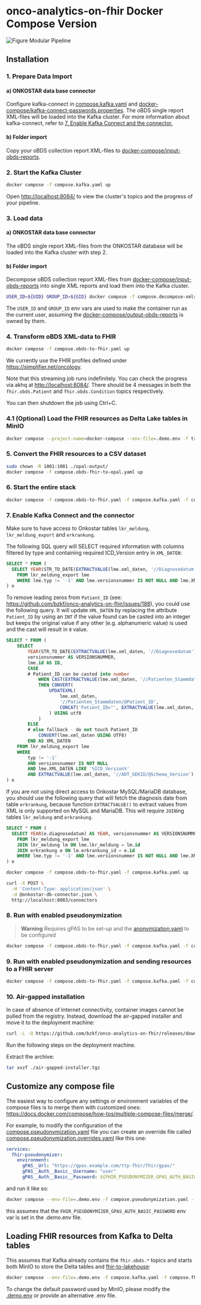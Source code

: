 # onco-analytics-on-fhir Docker Compose Version

![Figure Modular Pipeline](../img/fig1.png)

## Installation

### 1. Prepare Data Import

#### a) ONKOSTAR data base connector

Configure kafka-connect in [compose.kafka.yaml](compose.kafka.yaml) and [docker-compose/kafka-connect-passwords.properties](kafka-connect-passwords.properties).
The oBDS single report XML-files will be loaded into the Kafka cluster.
For more information about kafka-connect, refer to [7. Enable Kafka Connect and the connector.](#7-enable-kafka-konnect-and-the-connector)

#### b) Folder import

Copy your oBDS collection report XML-files to [docker-compose/input-obds-reports]().

### 2. Start the Kafka Cluster

```sh
docker compose -f compose.kafka.yaml up
```

Open <http://localhost:8084/> to view the cluster's topics and the progress of your pipeline.

### 3. Load data

#### a) ONKOSTAR data base connector

The oBDS single report XML-files from the ONKOSTAR database will be loaded into the Kafka cluster with step 2.

#### b) Folder import

Decompose oBDS collection report XML-files from [docker-compose/input-obds-reports](docker-compose/input-obds-reports) into single XML reports and load them into the Kafka cluster.

```sh
USER_ID=${UID} GROUP_ID=${GID} docker compose -f compose.decompose-xmls.yaml up
```

The `USER_ID` and `GROUP_ID` env vars are used to make the container run as the current user,
assuming the [docker-compose/output-obds-reports](docker-compose/output-obds-reports) is owned by them.

### 4. Transform oBDS XML-data to FHIR

```sh
docker compose -f compose.obds-to-fhir.yaml up
```

We currently use the FHIR profiles defined under <https://simplifier.net/oncology>.

Note that this streaming job runs indefinitely. You can check the progress via akhq at <http://localhost:8084/>.
There should be 4 messages in both the `fhir.obds.Patient` and `fhir.obds.Condition` topics respectively.

You can then shutdown the job using Ctrl+C.

### 4.1 (Optional) Load the FHIR resources as Delta Lake tables in MinIO

```sh
docker compose --project-name=docker-compose --env-file=.demo.env -f trino-pathling/compose.yaml up
```

### 5. Convert the FHIR resources to a CSV dataset

```sh
sudo chown -R 1001:1001 ./opal-output/
docker compose -f compose.obds-fhir-to-opal.yaml up
```

### 6. Start the entire stack

```sh
docker compose -f compose.obds-to-fhir.yaml -f compose.kafka.yaml -f compose.decompose-xmls.yaml -f compose.obds-fhir-to-opal.yaml up
```

### 7. Enable Kafka Connect and the connector

Make sure to have access to Onkostar tables `lkr_meldung`, `lkr_meldung_export` and `erkrankung`.

The following SQL query will SELECT required information with columns filtered by type and containing required ICD_Version entry in `XML_DATEN`:

```sql
SELECT * FROM (
  SELECT YEAR(STR_TO_DATE(EXTRACTVALUE(lme.xml_daten, '//Diagnosedatum'), '%d.%c.%Y')) AS YEAR, versionsnummer AS VERSIONSNUMMER, lme.id AS ID, CONVERT(lme.xml_daten using utf8) AS XML_DATEN
    FROM lkr_meldung_export lme
    WHERE lme.typ != '-1' AND lme.versionsnummer IS NOT NULL AND lme.XML_DATEN LIKE '%ICD_Version%'
) o
```

To remove leading zeros from `Patient_ID` (see: https://github.com/bzkf/onco-analytics-on-fhir/issues/188), you could use the following query.
It will update `XML_DATEN` by replacing the attribute `Patient_ID` by using an `INT` if the value found can be casted into an integer but keeps the original value
if any other (e.g. alphanumeric value) is used and the cast will result in `0` value.

```sql
SELECT * FROM (
    SELECT
        YEAR(STR_TO_DATE(EXTRACTVALUE(lme.xml_daten, '//Diagnosedatum'), '%d.%c.%Y')) AS YEAR,
        versionsnummer AS VERSIONSNUMMER,
        lme.id AS ID,
        CASE
        # Patient_ID can be casted into number
            WHEN CAST(EXTRACTVALUE(lme.xml_daten, '//Patienten_Stammdaten/@Patient_ID') AS INT) > 0
            THEN CONVERT(
                UPDATEXML(
                    lme.xml_daten,
                    '//Patienten_Stammdaten/@Patient_ID',
                    CONCAT('Patient_ID="', EXTRACTVALUE(lme.xml_daten, '//Patienten_Stammdaten/@Patient_ID'),'"')
                ) USING utf8
            )
        ELSE
        # else fallback - do not touch Patient_ID
            CONVERT(lme.xml_daten USING UTF8)
        END AS XML_DATEN
    FROM lkr_meldung_export lme
    WHERE
        typ != '-1'
        AND versionsnummer IS NOT NULL
        AND lme.XML_DATEN LIKE '%ICD_Version%'
        AND EXTRACTVALUE(lme.xml_daten, '//ADT_GEKID/@Schema_Version') LIKE '2.%'
) o
```

If you are not using direct access to Onkostar MySQL/MariaDB database, you should use the following query that will fetch
the diagnosis date from table `erkrankung`, because function `EXTRACTVALUE()` to extract values from XML is only
supported on MySQL and MariaDB.
This will require `JOIN`ing tables `lkr_meldung` and `erkrankung`.

```sql
SELECT * FROM (
  SELECT YEAR(e.diagnosedatum) AS YEAR, versionsnummer AS VERSIONSNUMMER, lme.id AS ID, CONVERT(lme.xml_daten using utf8) AS XML_DATEN
    FROM lkr_meldung_export lme
    JOIN lkr_meldung lm ON lme.lkr_meldung = lm.id
    JOIN erkrankung e ON lm.erkrankung_id = e.id
    WHERE lme.typ != '-1' AND lme.versionsnummer IS NOT NULL AND lme.XML_DATEN LIKE '%ICD_Version%'
) o
```

```sh
docker compose -f compose.obds-to-fhir.yaml -f compose.kafka.yaml up
```

```sh
curl -X POST \
  -H 'Content-Type: application/json' \
  -d @onkostar-db-connector.json \
  http://localhost:8083/connectors
```

### 8. Run with enabled pseudonymization

> **Warning**
> Requires gPAS to be set-up and the [anonymization.yaml](anonymization.yaml) to be configured

```sh
docker compose -f compose.obds-to-fhir.yaml -f compose.kafka.yaml -f compose.pseudonymization.yaml up
```

### 9. Run with enabled pseudonymization and sending resources to a FHIR server

```sh
docker compose -f compose.obds-to-fhir.yaml -f compose.kafka.yaml -f compose.fhir-server.yaml -f compose.pseudonymization.yaml up
```

### 10. Air-gapped installation

In case of absence of Internet connectivity, container images cannot be pulled from the registry. Instead, download the air-gapped installer and move it to the deployment machine:

<!-- x-release-please-start-version -->

```sh
curl -L -O https://github.com/bzkf/onco-analytics-on-fhir/releases/download/v2.2.2/air-gapped-installer.tgz
```

<!-- x-release-please-end -->

Run the following steps on the deployment machine.

Extract the archive:

```sh
tar xvzf ./air-gapped-installer.tgz
```

## Customize any compose file

The easiest way to configure any settings or environment variables of the compose files is to merge them with customized ones: <https://docs.docker.com/compose/how-tos/multiple-compose-files/merge/>.

For example, to modify the configuration of the [compose.pseudonymization.yaml](compose.pseudonymization.yaml) file you can create an override file called [compose.pseudonymization.overrides.yaml](compose.pseudonymization.yaml) like this one:

```yaml
services:
  fhir-pseudonymizer:
    environment:
      gPAS__Url: "https://gpas.example.com/ttp-fhir/fhir/gpas/"
      gPAS__Auth__Basic__Username: "user"
      gPAS__Auth__Basic__Password: ${FHIR_PSEUDONYMIZER_GPAS_AUTH_BASIC_PASSWORD:?}
```

and run it like so:

```sh
docker compose --env-file=.demo.env -f compose.pseudonymization.yaml -f compose.pseudonymization.overrides.yaml up
```

this assumes that the `FHIR_PSEUDONYMIZER_GPAS_AUTH_BASIC_PASSWORD` env var is set in the .demo.env file.

## Loading FHIR resources from Kafka to Delta tables

This assumes that Kafka already contains the `fhir.obds.*` topics and starts both MinIO to store the Delta tables and [fhir-to-lakehouse](https://github.com/bzkf/fhir-to-lakehouse):

```sh
docker compose --env-file=.demo.env -f compose.kafka.yaml -f compose.fhir-to-delta.yaml up
```

To change the default password used by MinIO, please modify the [.demo.env](.demo.env) or provide an alternative .env file.
